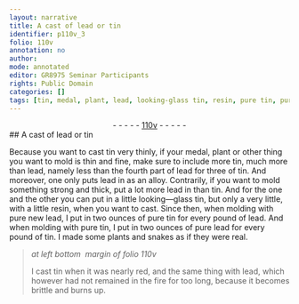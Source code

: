 ```yaml
---
layout: narrative
title: A cast of lead or tin
identifier: p110v_3
folio: 110v
annotation: no
author:
mode: annotated
editor: GR8975 Seminar Participants
rights: Public Domain
categories: []
tags: [tin, medal, plant, lead, looking-glass tin, resin, pure tin, pure lead, plants]
---
```


 <div class="folio" align="center">- - - - - <a href="http://gallica.bnf.fr/ark:/12148/btv1b10500001g/f226.image" target="_blank">110v</a> - - - - - </div> 
## A cast of lead or tin

 
Because you want to cast <span class="material">tin</span> very thinly, if your <span class="material">medal</span>, <span class="material">plant</span> or other thing you want to mold is thin and fine, make sure to include more <span class="material">tin</span>, much more than <span class="material">lead</span>, namely less than the fourth part of <span class="material">lead</span> for three of <span class="material">tin</span>. And moreover, one only puts <span class="material">lead</span> in as an alloy. Contrarily, if you want to mold something strong and thick, put a lot more <span class="material">lead</span> in than <span class="material">tin</span>. And for the one and the other you can put in a little <span class="material">looking—glass tin</span>, but only a very little, with a little <span class="material">resin</span>, when you want to cast. Since then, when molding with pure new <span class="material">lead</span>, I put in two <span class="unit">ounces</span> of <span class="material">pure tin</span> for every <span class="unit">pound</span> of <span class="material">lead</span>. And when molding with <span class="material">pure tin</span>, I put in two <span class="unit">ounces</span> of <span class="material">pure lead</span> for every <span class="unit">pound</span> of <span class="material">tin</span>. I made some <span class="material">plants</span> and <span class="animal">snakes</span> as if they were real.
 
> *at left bottom  margin of folio 110v*
> 
>  I cast <span class="material">tin</span> when it was nearly red, and the same thing with <span class="material">lead</span>, which however had not remained in the fire for too long, because it becomes brittle and burns up. 
 